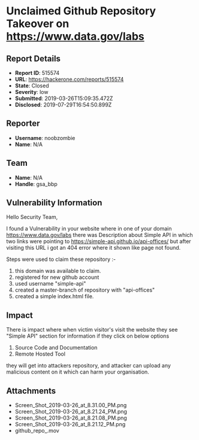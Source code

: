 # Unclaimed Github Repository Takeover on https://www.data.gov/labs

## Report Details
- **Report ID**: 515574
- **URL**: https://hackerone.com/reports/515574
- **State**: Closed
- **Severity**: low
- **Submitted**: 2019-03-26T15:09:35.472Z
- **Disclosed**: 2019-07-29T16:54:50.899Z

## Reporter
- **Username**: noobzombie
- **Name**: N/A

## Team
- **Name**: N/A
- **Handle**: gsa_bbp

## Vulnerability Information
Hello Security Team,

I found a Vulnerability in your website where in one of your domain https://www.data.gov/labs
there was Description about Simple API in which two links were pointing to https://simple-api.github.io/api-offices/ but after visiting this URL i got an 404 error where it shown like page not found.

Steps were used to claim these repository :-
1. this domain was available to claim.
2. registered for new github account
3. used username "simple-api"
4. created a master-branch of repository with "api-offices"
5. created a simple index.html file.

## Impact

There is impact where when victim visitor's visit the website they see "Simple API" section for information if they click on below options 
1) Source Code and Documentation
2) Remote Hosted Tool

they will get into attackers repository, and attacker can upload any malicious content on it which can harm your organisation.

## Attachments
- Screen_Shot_2019-03-26_at_8.31.00_PM.png
- Screen_Shot_2019-03-26_at_8.21.24_PM.png
- Screen_Shot_2019-03-26_at_8.21.08_PM.png
- Screen_Shot_2019-03-26_at_8.21.12_PM.png
- github_repo_.mov
